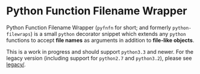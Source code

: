 # Python Function Filename Wrapper

Python Function Filename Wrapper (`pyfnfn` for short; and formerly
`python-filewraps`) is a small `python` decorator snippet which extends any
`python` functions to accept **file names** as arguments in addition to
**file-like objects**.

This is a work in progress and should support `python3.3` and newer. For the
legacy version (including support for `python2.7` and `python3.2`), please see
[legacy/](legacy/).
